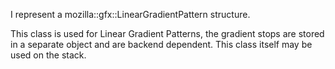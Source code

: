 I represent a mozilla::gfx::LinearGradientPattern structure.

This class is used for Linear Gradient Patterns, the gradient stops are stored in a separate object and are backend dependent. This class itself may be used on the stack.